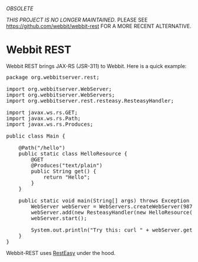 *OBSOLETE*

*THIS PROJECT IS NO LONGER MAINTAINED*. PLEASE SEE https://github.com/webbit/webbit-rest FOR A MORE RECENT ALTERNATIVE.

Webbit REST
===========

Webbit REST brings JAX-RS (JSR-311) to Webbit. Here is a quick example:

<pre>
package org.webbitserver.rest;

import org.webbitserver.WebServer;
import org.webbitserver.WebServers;
import org.webbitserver.rest.resteasy.ResteasyHandler;

import javax.ws.rs.GET;
import javax.ws.rs.Path;
import javax.ws.rs.Produces;

public class Main {

    @Path("/hello")
    public static class HelloResource {
        @GET
        @Produces("text/plain")
        public String get() {
            return "Hello";
        }
    }

    public static void main(String[] args) throws Exception {
        WebServer webServer = WebServers.createWebServer(9877);
        webServer.add(new ResteasyHandler(new HelloResource()));
        webServer.start();

        System.out.println("Try this: curl " + webServer.getUri() + "hello");
    }
}
</pre>

Webbit-REST uses [RestEasy](http://www.jboss.org/resteasy) under the hood.
